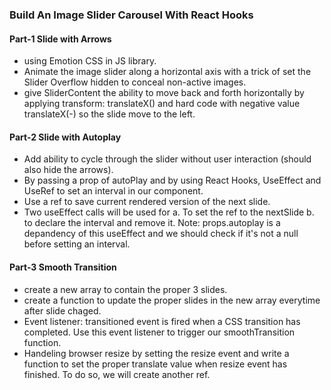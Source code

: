 ### Build An Image Slider Carousel With React Hooks

#### Part-1 Slide with Arrows
- using Emotion CSS in JS library.
- Animate the image slider along a horizontal axis with a trick of set the Slider Overflow hidden to conceal non-active images.
- give SliderContent the ability to move back and forth horizontally by applying transform: translateX() and hard code with negative value translateX(-) so the slide move to the left.

#### Part-2 Slide with Autoplay
- Add ability to cycle through the slider without user interaction (should also hide the arrows).
- By passing a prop of autoPlay and by using React Hooks, UseEffect and UseRef to set an interval in our component.
- Use a ref to save current rendered version of the next slide. 
- Two useEffect calls will be used for 
a. To set the ref to the nextSlide
b. to declare the interval and remove it. Note: props.autoplay is a depandency of this useEffect and we should check if it's not a null before setting an interval. 

#### Part-3 Smooth Transition
- create a new array to contain the proper 3 slides.
- create a function to update the proper slides in the new array everytime after slide chaged.
- Event listener: transitioned event is fired when a CSS transition has completed. Use this event listener to trigger our smoothTransition function.
- Handeling browser resize by setting the resize event and write a function to set the proper translate value when resize event has finished. To do so, we will create another ref.


